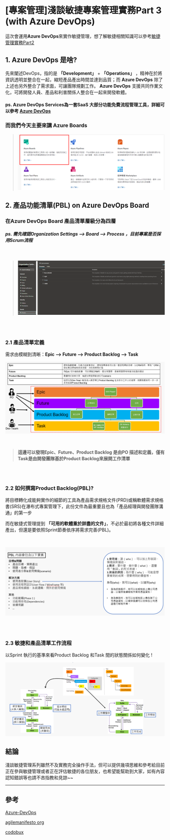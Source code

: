 # [專案管理]淺談敏捷專案管理實務Part 3 (with Azure DevOps)


這次會運用**Azure DevOps**來實作敏捷管理，想了解敏捷相關知識可以參考[敏捷管理實務Part2](/projectmanagent2)

<!--more-->

## 1. Azure DevOps 是啥?

先來闡述DevOps，指的是 **「Development」** + **「Operations」** ，精神在於將資訊透明並整合在一起，縮短產品產出時間並達到品質；而 **Azure DevOps** 除了上述也另外整合了需求面，可讓團隊規劃工作。 **Azure DevOps** 支援共同作業文化，可將開發人員、產品和利害關係人整合在一起來開發軟體。

#### ps. Azure DevOps Services為一套SaaS 大部分功能免費流程管理工具，詳細可以參考 [Azure DevOps](https://azure.microsoft.com/en-us/products/devops)

### 而我們今天主要來講 **Azure Boards**
>![Alt text](imgs/pm2.png)



## 2. 產品功能清單(PBL) on Azure DevOps Board


### 在Azure DevOps Board  產品清單層級分為四層

##### ps. 需先確認Organization Settings --> Board --> Process ，目前專案是否採用Scrum流程

<br>

>![Alt text](imgs/pm3.png)

<br>
<br>

### 2.1 產品清單定義

需求由模糊到清晰：**Epic --> Future --> Product Backlog --> Task**

![Alt text](imgs/pm4.png)


<br>

> **這邊可以發現Epic、Future、Product Backlog 是由PO 描述和定義，僅有Task是由開發團隊基於Product Backlog來展開工作清單**

<br>
<br>

### 2.2 如何撰寫Product Backlog(PBL)?

將目標轉化成能夠實作的細節的工具為產品需求規格文件(PRD)或稱軟體需求規格書(SRS)在瀑布式專案管理下，此份文件為最重要且也為「產品經理與開發團隊溝通」的第一步

而在敏捷式管理提到 **「可用的軟體重於詳盡的文件」**，不必於最初將各種文件詳細產出，但還是要依照Sprint節奏依序將需求完善(PBL)。

<br>


![Alt text](imgs/pm6.png)



<br>
<br>

### 2.3 敏捷和產品清單工作流程

以Sprint 執行的基準來看Product Backlog 和Task 間的狀態關係如何變化 !

![Alt text](imgs/pm5.png)



## 結論

淺談敏捷管理系列雖然不及實務完全操作手法，但可以提供幾項思維和參考給目前正在參與敏捷管理或者正在評估敏捷的各位朋友，也希望能幫助到大家，如有內容認知錯誤等也請不吝指教和見諒~~


---
## 參考
[Azure-DevOps](https://azure.microsoft.com/en-us/products/devops)

[agilemanifesto org](http://agilemanifesto.org/)

[codobux](codobux.medium.com)


